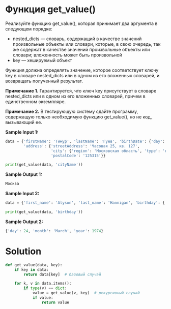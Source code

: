 # Функция get_value()

Реализуйте функцию get_value(), которая принимает два аргумента в следующем порядке:

* nested_dicts — словарь, содержащий в качестве значений произвольные объекты или словари, которые, в свою очередь, так
  же содержат в качестве значений произвольные объекты или словари; вложенность может быть произвольной
* key — хешируемый объект

Функция должна определять значение, которое соответствует ключу key в словаре nested_dicts или в одном из его вложенных
словарей, и возвращать полученный результат.

**Примечание 1.** Гарантируется, что ключ key присутствует в словаре nested_dicts или в одном из его вложенных словарей,
причем в единственном экземпляре.

**Примечание 2.** В тестирующую систему сдайте программу, содержащую только необходимую функцию get_value(), но не код,
вызывающий ее.

**Sample Input 1:**

```python
data = {'firstName': 'Тимур', 'lastName': 'Гуев', 'birthDate': {'day': 10, 'month': 'October', 'year': 1993},
        'address': {'streetAddress': 'Часовая 25, кв. 127',
                    'city': {'region': 'Московская область', 'type': 'город', 'cityName': 'Москва'},
                    'postalCode': '125315'}}

print(get_value(data, 'cityName'))
```

**Sample Output 1:**

```python
Москва
```

**Sample Input 2:**

```python
data = {'first_name': 'Alyson', 'last_name': 'Hannigan', 'birthday': {'day': 24, 'month': 'March', 'year': 1974}}

print(get_value(data, 'birthday'))
```

**Sample Output 2:**

```python
{'day': 24, 'month': 'March', 'year': 1974}
```

# Solution

```python
def get_value(data, key):
    if key in data:
        return data[key]  # базовый случай

    for k, v in data.items():
        if type(v) == dict:
            value = get_value(v, key)  # рекурсивный случай
            if value:
                return value
```